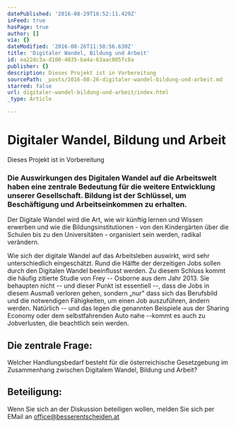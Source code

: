 ```yaml
---
datePublished: '2016-08-29T16:52:11.429Z'
inFeed: true
hasPage: true
author: []
via: {}
dateModified: '2016-08-26T11:58:56.630Z'
title: 'Digitaler Wandel, Bildung und Arbeit'
id: ea22dc3a-d100-4035-ba4a-63aac085fc8a
publisher: {}
description: Dieses Projekt ist in Vorbereitung
sourcePath: _posts/2016-08-26-digitaler-wandel-bildung-und-arbeit.md
starred: false
url: digitaler-wandel-bildung-und-arbeit/index.html
_type: Article

---
```

# Digitaler Wandel, Bildung und Arbeit

Dieses Projekt ist in Vorbereitung

### Die Auswirkungen des Digitalen Wandel auf die Arbeitswelt haben eine zentrale Bedeutung für die weitere Entwicklung unserer Gesellschaft. Bildung ist der Schlüssel, um Beschäftigung und Arbeitseinkommen zu erhalten.

Der Digitale Wandel wird die Art, wie wir künftig lernen und Wissen erwerben und wie die Bildungsinstitutionen - von den Kindergärten über die Schulen bis zu den Universitäten - organisiert sein werden, radikal verändern.

Wie sich der digitale Wandel auf das Arbeitsleben auswirkt, wird sehr unterschiedlich eingeschätzt. Rund die Hälfte der derzeitigen Jobs sollen durch den Digitalen Wandel beeinflusst werden. Zu diesem Schluss kommt die häufig zitierte Studie von Frey -- Osborne aus dem Jahr 2013\. Sie behaupten nicht -- und dieser Punkt ist essentiell --, dass die Jobs in diesem Ausmaß verloren gehen, sondern „nur" dass sich das Berufsbild und die notwendigen Fähigkeiten, um einen Job auszuführen, ändern werden. Natürlich -- und das legen die genannten Beispiele aus der Sharing Economy oder dem selbstfahrenden Auto nahe --kommt es auch zu Jobverlusten, die beachtlich sein werden.

## Die zentrale Frage:

Welcher Handlungsbedarf besteht für die österreichische Gesetzgebung im Zusammenhang zwischen Digitalem Wandel, Bildung und Arbeit?

## Beteiligung:

Wenn Sie sich an der Diskussion beteiligen wollen, melden Sie sich per EMail an office@besserentscheiden.at